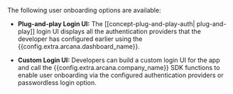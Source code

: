The following user onboarding options are available:

* **Plug-and-play Login UI:** The [[concept-plug-and-play-auth| plug-and-play]] login UI displays all the authentication providers that the developer has configured earlier using the {{config.extra.arcana.dashboard_name}}.

* **Custom Login UI:** Developers can build a custom login UI for the app and call the {{config.extra.arcana.company_name}} SDK functions to enable user onboarding via the configured authentication providers or passwordless login option.